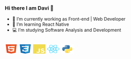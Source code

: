 ### Hi there I am Davi 👋

- 🔭 I’m currently working as Front-end | Web Developer
- 🌱 I’m learning React Native
- 💻 I’m studying Software Analysis and Development

<div style="display: inline_block"><br>
  <img align="center" alt="davigotardi-HTML" height="30" width="40" src="https://raw.githubusercontent.com/devicons/devicon/master/icons/html5/html5-original.svg">
  <img align="center" alt="davigotardi-CSS" height="30" width="40" src="https://raw.githubusercontent.com/devicons/devicon/master/icons/css3/css3-original.svg"> 
  <img align="center" alt="davigotardi-Js" height="30" width="40" src="https://raw.githubusercontent.com/devicons/devicon/master/icons/javascript/javascript-plain.svg">
  <img align="center" alt="davigotardi-React" height="30" width="40" src="https://raw.githubusercontent.com/devicons/devicon/master/icons/react/react-original.svg">
  <img align="center" alt="davigotardi-Python" height="30" width="40" src="https://raw.githubusercontent.com/devicons/devicon/master/icons/python/python-original.svg">
</div>
